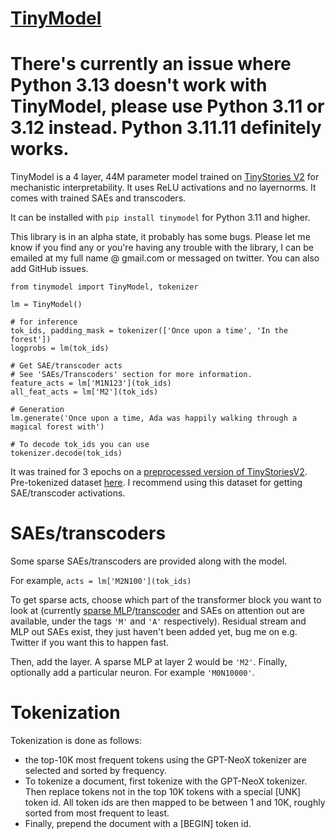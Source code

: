 # [TinyModel](https://github.com/noanabeshima/tiny_model)

# There's currently an issue where Python 3.13 doesn't work with TinyModel, please use Python 3.11 or 3.12 instead. Python 3.11.11 definitely works.


TinyModel is a 4 layer, 44M parameter model trained on [TinyStories V2](https://arxiv.org/abs/2305.07759) for mechanistic interpretability. It uses ReLU activations and no layernorms. It comes with trained SAEs and transcoders.

It can be installed with `pip install tinymodel` for Python 3.11 and higher.

This library is in an alpha state, it probably has some bugs. Please let me know if you find any or you're having any trouble with the library, I can be emailed at my full name @ gmail.com or messaged on twitter. You can also add GitHub issues.


```
from tinymodel import TinyModel, tokenizer

lm = TinyModel()

# for inference
tok_ids, padding_mask = tokenizer(['Once upon a time', 'In the forest'])
logprobs = lm(tok_ids)

# Get SAE/transcoder acts
# See 'SAEs/Transcoders' section for more information.
feature_acts = lm['M1N123'](tok_ids)
all_feat_acts = lm['M2'](tok_ids)

# Generation
lm.generate('Once upon a time, Ada was happily walking through a magical forest with')

# To decode tok_ids you can use
tokenizer.decode(tok_ids)
```

It was trained for 3 epochs on a [preprocessed version of TinyStoriesV2](https://huggingface.co/datasets/noanabeshima/TinyStoriesV2). Pre-tokenized dataset [here](https://huggingface.co/datasets/noanabeshima/TinyModelTokIds). I recommend using this dataset for getting SAE/transcoder activations.



# SAEs/transcoders
Some sparse SAEs/transcoders are provided along with the model.

For example, `acts = lm['M2N100'](tok_ids)`

To get sparse acts, choose which part of the transformer block you want to look at (currently [sparse MLP](https://www.lesswrong.com/posts/MXabwqMwo3rkGqEW8/sparse-mlp-distillation)/[transcoder](https://www.alignmentforum.org/posts/YmkjnWtZGLbHRbzrP/transcoders-enable-fine-grained-interpretable-circuit) and SAEs on attention out are available, under the tags `'M'` and `'A'` respectively). Residual stream and MLP out SAEs exist, they just haven't been added yet, bug me on e.g. Twitter if you want this to happen fast.

Then, add the layer. A sparse MLP at layer 2 would be `'M2'`.
Finally, optionally add a particular neuron. For example `'M0N10000'`.

# Tokenization
Tokenization is done as follows:
- the top-10K most frequent tokens using the GPT-NeoX tokenizer are selected and sorted by frequency.
- To tokenize a document, first tokenize with the GPT-NeoX tokenizer. Then replace tokens not in the top 10K tokens with a special \[UNK\] token id. All token ids are then mapped to be between 1 and 10K, roughly sorted from most frequent to least.
- Finally, prepend the document with a [BEGIN] token id.

